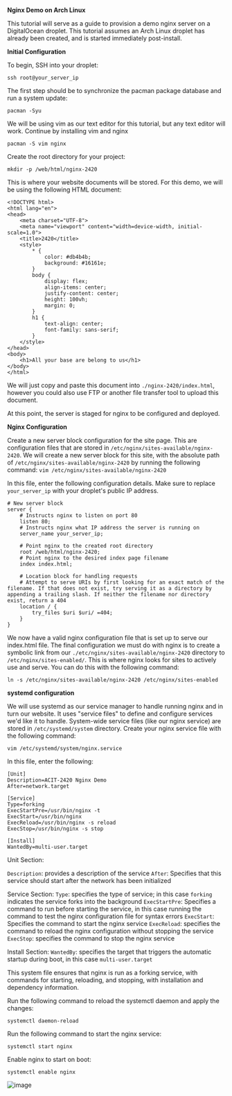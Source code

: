 **Nginx Demo on Arch Linux**

This tutorial will serve as a guide to provision a demo nginx server on a DigitalOcean droplet. This tutorial assumes an Arch Linux droplet has already been created, and is started immediately post-install.

**Initial Configuration**

To begin, SSH into your droplet:

`ssh root@your_server_ip`

The first step should be to synchronize the pacman package database and run a system update:

`pacman -Syu`

We will be using vim as our text editor for this tutorial, but any text editor will work. Continue by installing vim and nginx

`pacman -S vim nginx`

Create the root directory for your project:

`mkdir -p /web/html/nginx-2420`

This is where your website documents will be stored. For this demo, we will be using the following HTML document:

```
<!DOCTYPE html>
<html lang="en">
<head>
    <meta charset="UTF-8">
    <meta name="viewport" content="width=device-width, initial-scale=1.0">
    <title>2420</title>
    <style>
        * {
            color: #db4b4b;
            background: #16161e;
        }
        body {
            display: flex;
            align-items: center;
            justify-content: center;
            height: 100vh;
            margin: 0;
        }
        h1 {
            text-align: center;
            font-family: sans-serif;
        }
    </style>
</head>
<body>
    <h1>All your base are belong to us</h1>
</body>
</html>
```

We will just copy and paste this document into `./nginx-2420/index.html`, however you could also use FTP or another file transfer tool to upload this document.

At this point, the server is staged for nginx to be configured and deployed.

**Nginx Configuration**

Create a new server block configuration for the site page. This are configuration files that are stored in `/etc/nginx/sites-available/nginx-2420`. We will create a new server block for this site, with the absolute path of `/etc/nginx/sites-available/nginx-2420` by running the following command:
`vim /etc/nginx/sites-available/nginx-2420`

In this file, enter the following configuration details. Make sure to replace `your_server_ip` with your droplet's public IP address.

```
# New server block
server { 
    # Instructs nginx to listen on port 80
    listen 80; 
    # Instructs nginx what IP address the server is running on
    server_name your_server_ip; 

    # Point nginx to the created root directory
    root /web/html/nginx-2420; 
    # Point nginx to the desired index page filename
    index index.html; 

    # Location block for handling requests
    # Attempt to serve URIs by first looking for an exact match of the filename. If that does not exist, try serving it as a directory by appending a trailing slash. If neither the filename nor directory exist, return a 404
    location / { 
        try_files $uri $uri/ =404; 
    }
}
```

We now have a valid nginx configuration file that is set up to serve our index.html file. The final configuration we must do with nginx is to create a symbolic link from our `./etc/nginx/sites-available/nginx-2420` directory to `/etc/nginx/sites-enabled/`. This is where nginx looks for sites to actively use and serve. You can do this with the following command:

`ln -s /etc/nginx/sites-available/nginx-2420 /etc/nginx/sites-enabled`

**systemd configuration**

We will use systemd as our service manager to handle running nginx and in turn our website. It uses "service files" to define and configure services we'd like it to handle. System-wide service files (like our nginx service) are stored in `/etc/systemd/system` directory. Create your nginx service file with the following command:

`vim /etc/systemd/system/nginx.service`

In this file, enter the following:

```
[Unit]
Description=ACIT-2420 Nginx Demo
After=network.target

[Service]
Type=forking
ExecStartPre=/usr/bin/nginx -t
ExecStart=/usr/bin/nginx
ExecReload=/usr/bin/nginx -s reload
ExecStop=/usr/bin/nginx -s stop

[Install]
WantedBy=multi-user.target
```

Unit Section:

`Description`: provides a description of the service
`After`: Specifies that this service should start after the network has been initialized

Service Section:
`Type`: specifies the type of service; in this case `forking` indicates the service forks into the background
`ExecStartPre`: Specifies a command to run before starting the service, in this case running the command to test the nginx configuration file for syntax errors
`ExecStart`: Specifies the command to start the nginx service
`ExecReload`: specifies the command to reload the nginx configuration without stopping the service
`ExecStop`: specifies the command to stop the nginx service

Install Section:
`WantedBy`: specifies the target that triggers the automatic startup during boot, in this case `multi-user.target`

This system file ensures that nginx is run as a forking service, with commands for starting, reloading, and stopping, with installation and dependency information.

Run the following command to reload the systemctl daemon and apply the changes:

`systemctl daemon-reload`

Run the following command to start the nginx service:

`systemctl start nginx`

Enable nginx to start on boot:

`systemctl enable nginx`




![image](https://github.com/ljackson330/nginx-2420/assets/153872676/140124f4-6026-4143-b7bd-91947a668798)
